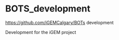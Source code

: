 # BOTS_development
https://github.com/iGEMCalgary/BOTs development
 
Development for the iGEM project
